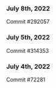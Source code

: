 ### July 8th, 2022

Commit #292057

### July 5th, 2022

Commit #314353


### July 4th, 2022

Commit #72281
